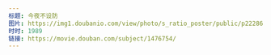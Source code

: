```yaml
---
标题: 今夜不设防
图片: https://img1.doubanio.com/view/photo/s_ratio_poster/public/p2228663530.jpg
时时: 1989
链接: https://movie.douban.com/subject/1476754/
---
```


